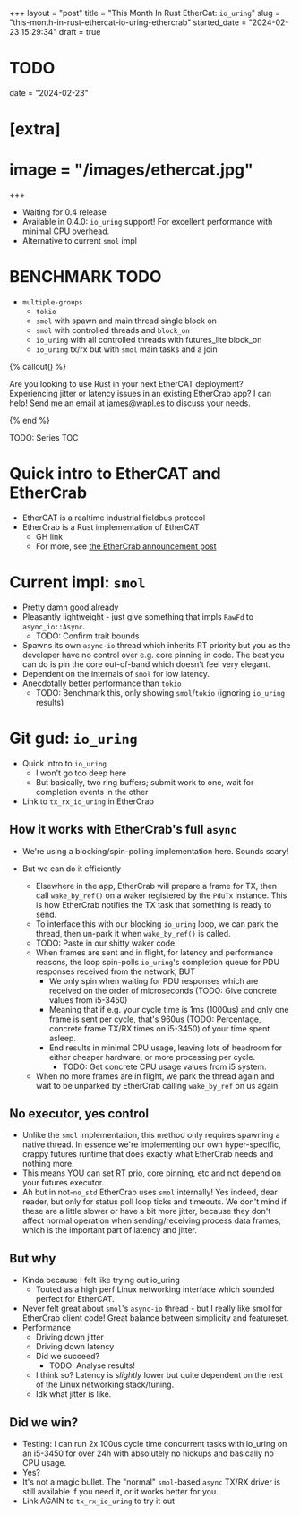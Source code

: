 +++
layout = "post"
title = "This Month In Rust EtherCat: `io_uring`"
slug = "this-month-in-rust-ethercat-io-uring-ethercrab"
started_date = "2024-02-23 15:29:34"
draft = true
# TODO
date = "2024-02-23"

# [extra]
# image = "/images/ethercat.jpg"
+++

- Waiting for 0.4 release
- Available in 0.4.0: `io_uring` support! For excellent performance with minimal CPU overhead.
- Alternative to current `smol` impl

# BENCHMARK TODO

- `multiple-groups`
  - `tokio`
  - `smol` with spawn and main thread single block on
  - `smol` with controlled threads and `block_on`
  - `io_uring` with all controlled threads with futures_lite block_on
  - `io_uring` tx/rx but with `smol` main tasks and a join

<!-- more -->

{% callout() %}

Are you looking to use Rust in your next EtherCAT deployment? Experiencing jitter or latency issues
in an existing EtherCrab app? I can help! Send me an email at [james@wapl.es](mailto:james@wapl.es)
to discuss your needs.

{% end %}

TODO: Series TOC

# Quick intro to EtherCAT and EtherCrab

- EtherCAT is a realtime industrial fieldbus protocol
- EtherCrab is a Rust implementation of EtherCAT
  - GH link
  - For more, see [the EtherCrab announcement post](@/announcing-ethercrab.md)

# Current impl: `smol`

- Pretty damn good already
- Pleasantly lightweight - just give something that impls `RawFd` to `async_io::Async`.
  - TODO: Confirm trait bounds
- Spawns its own `async-io` thread which inherits RT priority but you as the developer have no
  control over e.g. core pinning in code. The best you can do is pin the core out-of-band which
  doesn't feel very elegant.
- Dependent on the internals of `smol` for low latency.
- Anecdotally better performance than `tokio`
  - TODO: Benchmark this, only showing `smol`/`tokio` (ignoring `io_uring` results)

# Git gud: `io_uring`

- Quick intro to `io_uring`
  - I won't go too deep here
  - But basically, two ring buffers; submit work to one, wait for completion events in the other
- Link to `tx_rx_io_uring` in EtherCrab

## How it works with EtherCrab's full `async`

- We're using a blocking/spin-polling implementation here. Sounds scary!
- But we can do it efficiently

  - Elsewhere in the app, EtherCrab will prepare a frame for TX, then call `wake_by_ref()` on a
    waker registered by the `PduTx` instance. This is how EtherCrab notifies the TX task that
    something is ready to send.
  - To interface this with our blocking `io_uring` loop, we can park the thread, then un-park it
    when `wake_by_ref()` is called.
  - TODO: Paste in our shitty waker code
  - When frames are sent and in flight, for latency and performance reasons, the loop spin-polls
    `io_uring`'s completion queue for PDU responses received from the network, BUT
    - We only spin when waiting for PDU responses which are received on the order of microseconds
      (TODO: Give concrete values from i5-3450)
    - Meaning that if e.g. your cycle time is 1ms (1000us) and only one frame is sent per cycle,
      that's 960us (TODO: Percentage, concrete frame TX/RX times on i5-3450) of your time spent
      asleep.
    - End results in minimal CPU usage, leaving lots of headroom for either cheaper hardware, or
      more processing per cycle.
      - TODO: Get concrete CPU usage values from i5 system.
  - When no more frames are in flight, we park the thread again and wait to be unparked by EtherCrab
    calling `wake_by_ref` on us again.

## No executor, yes control

- Unlike the `smol` implementation, this method only requires spawning a native thread. In essence
  we're implementing our own hyper-specific, crappy futures runtime that does exactly what EtherCrab
  needs and nothing more.
- This means YOU can set RT prio, core pinning, etc and not depend on your futures executor.
- Ah but in not-`no_std` EtherCrab uses `smol` internally! Yes indeed, dear reader, but only for
  status poll loop ticks and timeouts. We don't mind if these are a little slower or have a bit more
  jitter, because they don't affect normal operation when sending/receiving process data frames,
  which is the important part of latency and jitter.

## But why

- Kinda because I felt like trying out io_uring
  - Touted as a high perf Linux networking interface which sounded perfect for EtherCAT.
- Never felt great about `smol`'s `async-io` thread - but I really like smol for EtherCrab client
  code! Great balance between simplicity and featureset.
- Performance
  - Driving down jitter
  - Driving down latency
  - Did we succeed?
    - TODO: Analyse results!
  - I think so? Latency is _slightly_ lower but quite dependent on the rest of the Linux networking
    stack/tuning.
  - Idk what jitter is like.

## Did we win?

- Testing: I can run 2x 100us cycle time concurrent tasks with io_uring on an i5-3450 for over 24h
  with absolutely no hickups and basically no CPU usage.
- Yes?
- It's not a magic bullet. The "normal" `smol`-based `async` TX/RX driver is still available if you
  need it, or it works better for you.
- Link AGAIN to `tx_rx_io_uring` to try it out

